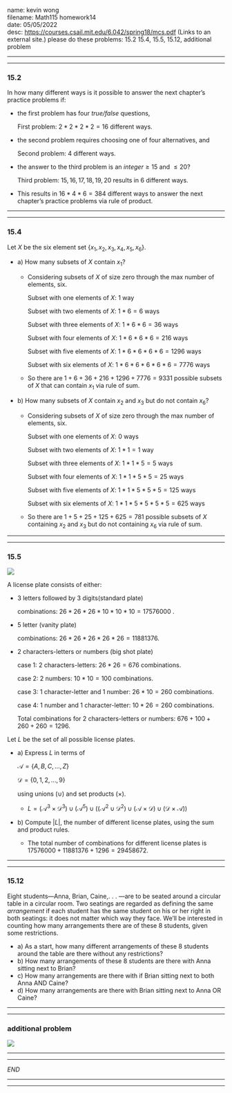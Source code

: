 name: kevin wong\
filename: Math115 homework14\
date: 05/05/2022\
desc: https://courses.csail.mit.edu/6.042/spring18/mcs.pdf (Links to an external site.) please do these problems: 15.2 15.4, 15.5, 15.12, additional problem


---
---

### 15.2 

In how many different ways is it possible to answer the next chapter’s practice problems if:

- the first problem has four *true/false* questions,

    First problem: $2 * 2 * 2 * 2 = 16$ different ways.

- the second problem requires choosing one of four alternatives, and

    Second problem: $4$ different ways.

- the answer to the third problem is an $integer \ge 15$ and $\le 20$?

    Third problem: $15, 16, 17, 18, 19, 20$ results in $6$ different ways.

- This results in $16 * 4 * 6 = 384$ different ways to answer the next chapter’s practice problems via rule of product.

---
---

### 15.4

Let $X$ be the six element set $\{x_1, x_2, x_3, x_4, x_5, x_6\}$.

- a) How many subsets of $X$ contain $x_1$?

    - Considering subsets of $X$ of size zero through the max number of elements, six.

        Subset with one elements of $X$: $1$ way

        Subset with two elements of $X$: $1 * 6 = 6$ ways

        Subset with three elements of $X$: $1 * 6 * 6 = 36$ ways

        Subset with four elements of $X$: $1 * 6 * 6 * 6 = 216$ ways

        Subset with five elements of $X$: $1 * 6 * 6 * 6 * 6 = 1296$ ways

        Subset with six elements of $X$: $1 * 6 * 6 * 6 * 6 * 6 = 7776$ ways

    - So there are $1 + 6 + 36 + 216 + 1296 + 7776 = 9331$ possible subsets of $X$ that can contain $x_1$ via rule of sum.


- b) How many subsets of $X$ contain $x_2$ and $x_3$ but do not contain $x_6$?

    - Considering subsets of $X$ of size zero through the max number of elements, six.

        Subset with one elements of $X$: $0$ ways

        Subset with two elements of $X$: $1 * 1 = 1$ way

        Subset with three elements of $X$: $1 * 1 * 5 = 5$ ways

        Subset with four elements of $X$: $1 * 1 * 5  * 5= 25$ ways

        Subset with five elements of $X$: $1 * 1 * 5  * 5 * 5 = 125$ ways

        Subset with six elements of $X$: $1 * 1 * 5  * 5 * 5 * 5 = 625$ ways

    - So there are $1 + 5 + 25 + 125 + 625 = 781$ possible subsets of $X$ containing $x_2$ and $x_3$ but do not containing $x_6$ via rule of sum.

---
---

### 15.5

![](https://i.imgur.com/7CRgn4v.png)

A license plate consists of either:

- 3 letters followed by 3 digits(standard plate)

    combinations: $26 * 26 * 26 * 10 * 10 * 10 = 17576000$ .

- 5 letter (vanity plate)

    combinations: $26 * 26 * 26 * 26 * 26 = 11881376$.

- 2 characters-letters or numbers (big shot plate)

    case 1: 2 characters-letters: $26 * 26 = 676$ combinations.

    case 2: 2 numbers: $10 * 10 = 100$ combinations.

    case 3: 1 character-letter and 1 number: $26 * 10 = 260$ combinations.

    case 4: 1 number and 1 character-letter: $10 * 26 = 260$ combinations.

    Total combinations for 2 characters-letters or numbers: $676 + 100 + 260 + 260 = 1296$.

Let $L$ be the set of all possible license plates.

- a) Express $L$ in terms of 

    $\mathcal{A} = \{A, B, C,...,Z\}$

    $\mathcal{D} = \{0, 1, 2,...,9\}$

    using unions $(\cup)$ and set products $(\times)$.

    - $L = (\mathcal{A}^3 \times \mathcal{D}^3) \cup (\mathcal{A}^5)\cup ((\mathcal{A}^2 \cup \mathcal{D}^2) \cup (\mathcal{A} \times \mathcal{D}) \cup (\mathcal{D} \times \mathcal{A}))$

- b) Compute $|L|$, the number of different license plates, using the sum and product rules.

    - The total number of combinations for different license plates is $17576000 + 11881376 + 1296 = 29458672$.

---
---

### 15.12

Eight students—Anna, Brian, Caine,. . . —are to be seated around a circular table in a circular room. Two seatings are regarded as defining the same *arrangement* if each student has the same student on his or her right in both seatings: it does not matter which way they face. We’ll be interested in counting how many arrangements there are of these 8 students, given some restrictions.

- a) As a start, how many different arrangements of these 8 students around the table are there without any restrictions?
- b) How many arrangements of these 8 students are there with Anna sitting next to Brian?
- c) How many arrangements are there with if Brian sitting next to both Anna AND Caine?
- d) How many arrangements are there with Brian sitting next to Anna OR Caine?

---
---

### additional problem

![](https://i.imgur.com/XNztcJf.png)


---
---


*END*

---
---